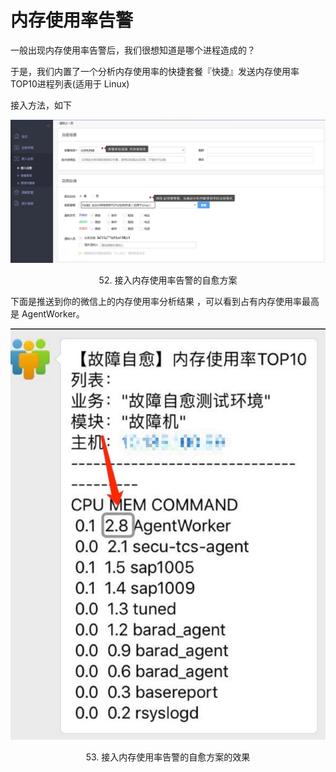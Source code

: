 # 内存使用率告警

一般出现内存使用率告警后，我们很想知道是哪个进程造成的？

于是，我们内置了一个分析内存使用率的快捷套餐『快捷』发送内存使用率TOP10进程列表(适用于 Linux)

接入方法，如下 

![http://localhost:4001/Common_Scenes/media/14955213210764.jpg](../../media/67e892d464379599d9c9a61d28d678be.jpg)
<center>52. 接入内存使用率告警的自愈方案</center>

下面是推送到你的微信上的内存使用率分析结果 ，可以看到占有内存使用率最高是 AgentWorker。

![http://localhost:4001/Common_Scenes/media/14956178826478.jpg](../../media/54daf9e36ff6147cd7805fcc392160d8.jpg)
<center>53. 接入内存使用率告警的自愈方案的效果</center>
